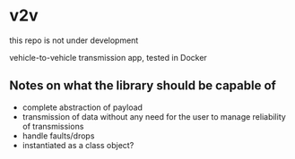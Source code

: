 # v2v
this repo is not under development

vehicle-to-vehicle transmission app, tested in Docker
## Notes on what the library should be capable of
* complete abstraction of payload
* transmission of data without any need for the user to manage reliability of transmissions
* handle faults/drops
* instantiated as a class object?
